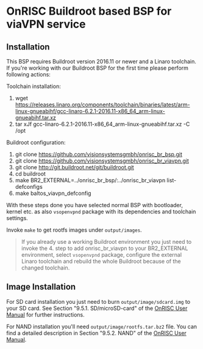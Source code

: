 OnRISC Buildroot based BSP for viaVPN service
=============================================

Installation
------------

This BSP requires Buildroot version 2016.11 or newer and a Linaro toolchain. If
you're working with our Buildroot BSP for the first time please perform
following actions:

Toolchain installation:

1. wget https://releases.linaro.org/components/toolchain/binaries/latest/arm-linux-gnueabihf/gcc-linaro-6.2.1-2016.11-x86_64_arm-linux-gnueabihf.tar.xz
2. tar xJf gcc-linaro-6.2.1-2016.11-x86_64_arm-linux-gnueabihf.tar.xz -C /opt

Buildroot configuration:

1. git clone https://github.com/visionsystemsgmbh/onrisc_br_bsp.git
1. git clone https://github.com/visionsystemsgmbh/onrisc_br_viavpn.git
2. git clone http://git.buildroot.net/git/buildroot.git
3. cd buildroot
4. make BR2_EXTERNAL=../onrisc_br_bsp/:../onrisc_br_viavpn list-defconfigs
5. make baltos_viavpn_defconfig

With these steps done you have selected normal BSP with bootloader, kernel etc.
as also `vsopenvpnd` package with its dependencies and toolchain settings.

Invoke `make` to get rootfs images under `output/images`.

>  If you already use a working Buildroot environment you just need to invoke the 4.
step to add onrisc_br_viavpn to your BR2_EXTERNAL environment, select `vsopenvpnd`
package, configure the external Linaro toolchain and rebuild the whole Buildroot
because of the changed toolchain.

Image Installation
------------------

For SD card installation you just need to burn `output/image/sdcard.img` to your
SD card. See Section "9.5.1. SD/microSD-card" of the [OnRISC User Manual](ftp://ftp.visionsystems.de/pub/multiio/OnRISC/Baltos/OnRISC_User_Manual.pdf)
for further instructions.

For NAND installation you'll need `output/image/rootfs.tar.bz2` file. You can find
a detailed description in Section "9.5.2. NAND" of the [OnRISC User Manual](ftp://ftp.visionsystems.de/pub/multiio/OnRISC/Baltos/OnRISC_User_Manual.pdf).
